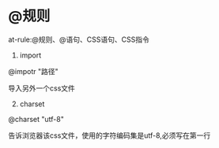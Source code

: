 # @规则

at-rule:@规则、@语句、CSS语句、CSS指令

1. import

@impotr "路径"

导入另外一个css文件

2. charset

@charset "utf-8"

告诉浏览器该css文件，使用的字符编码集是utf-8,必须写在第一行